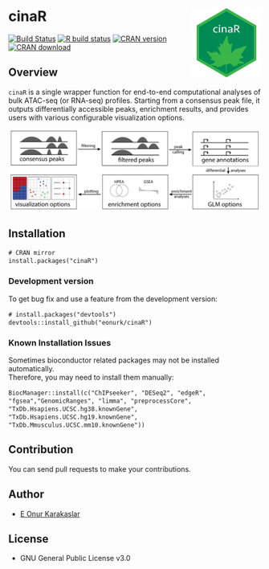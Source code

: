 
<!-- README.md is generated from README.Rmd. Please edit that file -->

# cinaR <a href='https://eonurk.github.io/cinaR/'><img src='man/figures/cinaR.png' align="right" height="139" /></a>

<!-- badges: start -->

[![Build
Status](https://travis-ci.com/eonurk/cinaR.svg?branch=master)](https://travis-ci.com/eonurk/cinaR)
[![R build
status](https://github.com/eonurk/cinaR/workflows/R-CMD-check/badge.svg)](https://github.com/eonurk/cinaR/actions)
[![CRAN
version](https://www.r-pkg.org/badges/version/cinaR)](https://cran.r-project.org/package=cinaR)
[![CRAN
download](https://cranlogs.r-pkg.org/badges/cinaR?color=orange)](https://cran.r-project.org/package=cinaR?color=orange)
<!-- badges: end -->

## Overview

`cinaR` is a single wrapper function for end-to-end computational
analyses of bulk ATAC-seq (or RNA-seq) profiles. Starting from a
consensus peak file, it outputs differentially accessible peaks,
enrichment results, and provides users with various configurable
visualization options.

![<a href="https://eonurk.github.io/cinaR/articles/cinaR.html" class="uri">https://eonurk.github.io/cinaR/articles/cinaR.html</a>](man/figures/overview@5x.png)

## Installation

    # CRAN mirror
    install.packages("cinaR")

### Development version

To get bug fix and use a feature from the development version:

    # install.packages("devtools")
    devtools::install_github("eonurk/cinaR")

### Known Installation Issues

Sometimes bioconductor related packages may not be installed
automatically.  
Therefore, you may need to install them manually:

    BiocManager::install(c("ChIPseeker", "DESeq2", "edgeR", "fgsea","GenomicRanges", "limma", "preprocessCore", "TxDb.Hsapiens.UCSC.hg38.knownGene", "TxDb.Hsapiens.UCSC.hg19.knownGene", "TxDb.Mmusculus.UCSC.mm10.knownGene"))

## Contribution

You can send pull requests to make your contributions.

## Author

-   [E Onur Karakaslar](https://eonurk.github.io/)

## License

-   GNU General Public License v3.0
